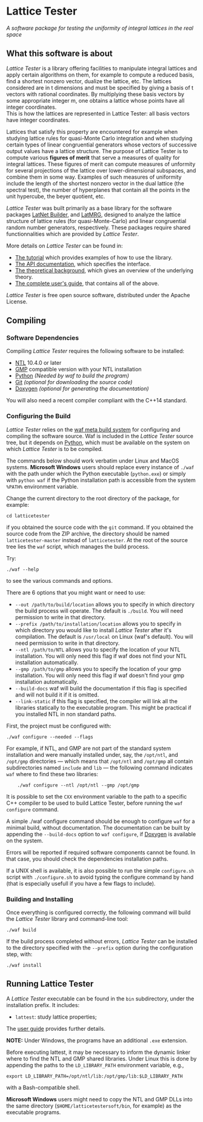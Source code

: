 ﻿# Lattice Tester

_A software package for testing the uniformity of integral lattices in the real space_

## What this software is about

_Lattice Tester_ is a library offering facilities to manipulate integral lattices 
and apply certain algorithms on them, for example to compute a reduced basis,
find a shortest nonzero vector, dualize the lattice, etc.
The lattices considered are in t dimensions and must be specified by giving a 
basis of t vectors with rational coordinates. By multiplying these basis vectors 
by some appropriate integer m, one obtains a lattice whose points have all integer coordinates.  
This is how the lattices are represented in Lattice Tester: all basis vectors 
have integer coordinates.

Lattices that satisfy this property are encountered for example when studying 
lattice rules for quasi-Monte Carlo integration and when studying certain types 
of linear congruential generators whose vectors of successive output values have
a lattice structure. The purpose of Lattice Tester is to compute various 
**figures of merit** that serve a measures of quality for integral lattices. 
These figures of merit can compute measures of unformity for several projections 
of the lattice over lower-dimensional subspaces, and combine them in some way.
Examples of such measures of uniformity include the length of the shortest 
nonzero vector in the dual lattice (the spectral test), the number of hyperplanes 
that contain all the points in the unit hypercube, the beyer quotient, etc.

_Lattice Tester_ was built primarily as a base library for the software packages
[LatNet Builder](https://github.com/umontreal-simul/latbuilder),
and [LatMRG](https://github.com/umontreal-simul/latmrg), designed to analyze
the lattice structure of lattice rules (for quasi-Monte-Carlo) and linear 
congruential random number generators, respectively. 
These packages require shared functionnalities which are provided by _Lattice Tester_.

More details on  *Lattice Tester* can be found in:
- [The tutorial](http://umontreal-simul.github.io/latticetester/df/d1d/examples_page.html) which 
  provides examples of how to use the library.
- [The API documentation](http://umontreal-simul.github.io/latticetester/namespaces.html),
  which specifies the interface.
- [The theoretical background](http://umontreal-simul.github.io/latticetester/da/d18/a_intro.html),
  which gives an overview of the underlying theory.
- [The complete user's guide](http://umontreal-simul.github.io/latticetester/), that contains all of the above.

_Lattice Tester_ is free open source software, distributed under the Apache License.

## Compiling

### Software Dependencies

Compiling *Lattice Tester* requires the following software to be installed:

* [NTL](http://www.shoup.net/ntl/index.html) 10.4.0 or later
* [GMP](https://gmplib.org/) compatible version with your NTL installation
* [Python](https://www.python.org/) *(Needed by waf to build the program)*
* [Git](http://git-scm.com/) *(optional for downloading the source code)*
* [Doxygen](http://www.stack.nl/~dimitri/doxygen/) *(optional for generating
  the documentation)*

You will also need a recent compiler compliant with the C++14 standard.

### Configuring the Build

*Lattice Tester* relies on the
[waf meta build system](https://code.google.com/p/waf/) for configuring and
compiling the software source. Waf is included in the *Lattice Tester* source 
tree, but it depends on [Python](http://python.org/download), which must be 
available on the system on which *Lattice Tester* is to be compiled.

The commands below should work verbatim under Linux and MacOS systems.
**Microsoft Windows** users should replace every instance of `./waf` 
with the path under which the Python executable
(`python.exe`) or simply with `python waf`
if the Python installation path is accessible from the system `%PATH%`
environment variable.

Change the current directory to the root directory of the package, for example:

    cd latticetester

if you obtained the source code with the `git` command.
If you obtained the source code from the ZIP archive, the directory should be
named `latticetester-master` instead of `latticetester`.
At the root of the source tree lies the `waf` script, which manages the build
process.

Try:

	./waf --help

to see the various commands and options.

There are 6 options that you might want or need to use:
- `--out /path/to/build/location` allows you to specify in which directory the
  build process will operate. The default is `./build`. You will need permission
  to write in that directory.
- `--prefix /path/to/installation/location` allows you to specify in which 
  directory you would like to install *Lattice Tester* after it's compilation.
  The default is `/usr/local` on Linux (waf's default). You will need permission
  to write in that directory.
- `--ntl /path/to/NTL` allows you to specify the location of your NTL 
  installation. You will only need this flag if waf does not find your NTL
  installation automatically.
- `--gmp /path/to/gmp` allows you to specify the location of your gmp
  installation. You will only need this flag if waf doesn't find your gmp
  installation automatically.
- `--build-docs` waf will build the documentation if this flag is specified and 
  will not build it if it is omitted.
- `--link-static` if this flag is specified, the compiler will link all the 
  libraries statically to the executable program. This might be practical if
  you installed NTL in non standard paths.

First, the project must be configured with:

	./waf configure --needed --flags

For example, if NTL, and GMP are not part of the standard system installation and were
manually installed under, say, the `/opt/ntl`, and `/opt/gmp` directories —
which means that `/opt/ntl` and `/opt/gmp` all contain subdirectories named
`include` and `lib` — the following command indicates `waf` where to find these
two libraries:

        ./waf configure --ntl /opt/ntl --gmp /opt/gmp

It is possible to set the `CXX` environment variable to the path to a specific
C++ compiler to be used to build Lattice Tester, before running the `waf
configure` command.

A simple 
    ./waf configure
command should be enough to configure `waf` for a minimal build,
without documentation. The documentation can be built by
appending the `--build-docs` option to `waf configure`, if
  [Doxygen](http://www.stack.nl/~dimitri/doxygen/) is available on the system.

Errors will be reported if required software components cannot be found.  In
that case, you should check the dependencies installation paths.

If a UNIX shell is available, it is also possible to run the simple `configure.sh`
script with `./configure.sh` to avoid typing the configure command by hand 
(that is especially usefull if you have a few flags to include).

### Building and Installing

Once everything is configured correctly, the following command will build the
*Lattice Tester* library and command-line tool:

    ./waf build

If the build process completed without errors, *Lattice Tester* can be installed to the
directory specified with the `--prefix` option during the configuration step,
with:

    ./waf install


## Running Lattice Tester

A *Lattice Tester* executable can be found in the `bin` subdirectory, under 
the installation prefix.  It includes:

- `lattest`: study lattice properties;

The [user guide](http://umontreal-simul.github.io/latticetester/) provides
further details.

**NOTE:** Under Windows, the programs have an additional `.exe` extension.

Before executing lattest, it may be necessary to inform the dynamic
linker where to find the NTL and GMP shared libraries.  Under Linux
this is done by appending the paths to the `LD_LIBRARY_PATH` environment
variable, e.g.,

    export LD_LIBRARY_PATH=/opt/ntl/lib:/opt/gmp/lib:$LD_LIBRARY_PATH

with a Bash-compatible shell.

**Microsoft Windows** users might need to copy the NTL and GMP DLLs into the
same directory (`$HOME/latticetestersoft/bin`, for example) as the executable programs.
